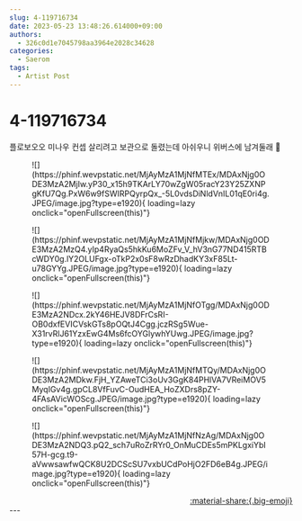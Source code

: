 ```yaml
---
slug: 4-119716734
date: 2023-05-23 13:48:26.614000+09:00
authors:
  - 326c0d1e7045798aa3964e2028c34628
categories:
  - Saerom
tags:
  - Artist Post
---
```


# 4-119716734

<div class="post-container" markdown="1">
<div class="content-container md-sidebar__scrollwrap" markdown="1">

플로보오오 미나우 컨셉 살리려고 보관으로 돌렸는데 아쉬우니 위버스에 남겨둘래 💚 
<figure markdown="1">
![](https://phinf.wevpstatic.net/MjAyMzA1MjNfMTEx/MDAxNjg0ODE3MzA2MjIw.yP30_x15h9TKArLY70wZgW05racY23Y25ZXNPgKfU7Qg.PxW6w9fSWIRPQyrpQx_-5L0vdsDiNldVnIL01qE0ri4g.JPEG/image.jpg?type=e1920){ loading=lazy onclick="openFullscreen(this)"}
</figure>

<figure markdown="1">
![](https://phinf.wevpstatic.net/MjAyMzA1MjNfMjkw/MDAxNjg0ODE3MzA2MzQ4.yIp4RyaQs5hkKu6MoZFv_V_hV3nG77ND415RTBcWDY0g.lY2OLUFgx-oTkP2x0sF8wRzDhadKY3xF85Lt-u78GYYg.JPEG/image.jpg?type=e1920){ loading=lazy onclick="openFullscreen(this)"}
</figure>

<figure markdown="1">
![](https://phinf.wevpstatic.net/MjAyMzA1MjNfOTgg/MDAxNjg0ODE3MzA2NDcx.2kY46HEJV8DFrCsRI-OB0dxfEVICVskGTs8pOQtJ4Cgg.jczRSg5Wue-X31rvRlJ61YzxEwG4Ms6fcOYGlywhYUwg.JPEG/image.jpg?type=e1920){ loading=lazy onclick="openFullscreen(this)"}
</figure>

<figure markdown="1">
![](https://phinf.wevpstatic.net/MjAyMzA1MjNfMTQy/MDAxNjg0ODE3MzA2MDkw.FjH_YZAweTCi3oUv3GgK84PHlVA7VReiMOV5MyqIGv4g.gpCL8VfFuvC-OudHEA_HoZXDrs8pZY-4FAsAVicWOScg.JPEG/image.jpg?type=e1920){ loading=lazy onclick="openFullscreen(this)"}
</figure>

<figure markdown="1">
![](https://phinf.wevpstatic.net/MjAyMzA1MjNfNzAg/MDAxNjg0ODE3MzA2NDQ3.pQ2_sch7uRoZrRYr0_OnMuCDEs5mPKLgxiYbI57H-gcg.t9-aVwwsawfwQCK8U2DCScSU7vxbUCdPoHjO2FD6eB4g.JPEG/image.jpg?type=e1920){ loading=lazy onclick="openFullscreen(this)"}
</figure>


</div>
</div>

<div style="text-align: right;" markdown="1">
<a href="https://weverse.io/fromis9/artist/4-119716734" style="text-align: right;">:material-share:{.big-emoji}</a>
</div>
---
